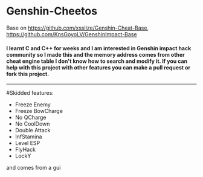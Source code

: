 # Genshin-Cheetos
Base on https://github.com/xsslize/Genshin-Cheat-Base, https://github.com/KnsGoyoLV/GenshinImpact-Base

#### I learnt C and C++ for weeks and I am interested in Genshin impact hack community so I made this and the memory address comes from other cheat engine table I don't know how to search and modify it. If you can help with this project with other features you can make a pull request or fork this project.
---
#Skidded features:
- Freeze Enemy
- Freeze BowCharge
- No QCharge
- No CoolDown
- Double Attack
- InfStamina
- Level ESP
- FlyHack
- LockY

and comes from a gui
